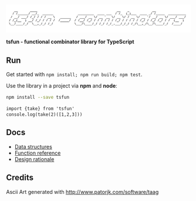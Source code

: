 ![alt](splash.png)                                            

**tsfun - functional combinator library for TypeScript**

## Run

Get started with `npm install; npm run build; npm test`.

Use the library in a project via **npm** and **node**:

```bash
npm install --save tsfun
```

```
import {take} from 'tsfun'
console.log(take(2)([1,2,3]))
```

## Docs

* [Data structures](doc/structures.md)
* [Function reference](doc/reference.md)
* [Design rationale](doc/design.md) 
 
## Credits 
 
Ascii Art generated with http://www.patorjk.com/software/taag



